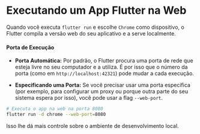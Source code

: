 # Executando um App Flutter na Web

Quando você executa `flutter run` e escolhe `Chrome` como dispositivo, o Flutter compila a versão web do seu aplicativo e a serve localmente.

#### Porta de Execução

- **Porta Automática:** Por padrão, o Flutter procura uma porta de rede que esteja livre no seu computador e a utiliza. É por isso que o número da porta (como em `http://localhost:42321`) pode mudar a cada execução.

- **Especificando uma Porta:** Se você precisar usar uma porta específica (por exemplo, para configurar um proxy ou porque outra parte do seu sistema espera por isso), você pode usar a flag `--web-port`.

```bash
# Executa o app na web na porta 8080
flutter run -d chrome --web-port=8080
```

Isso lhe dá mais controle sobre o ambiente de desenvolvimento local.
